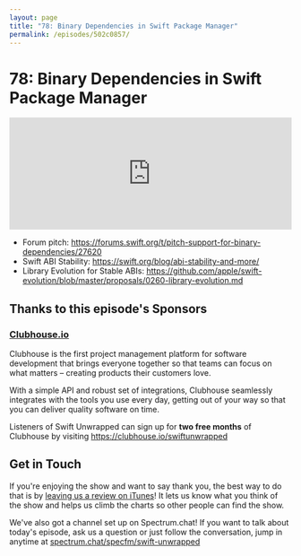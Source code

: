 ```yaml
---
layout: page
title: "78: Binary Dependencies in Swift Package Manager"
permalink: /episodes/502c0857/
---
```


# 78: Binary Dependencies in Swift Package Manager

<iframe frameBorder="0" height="200px" scrolling="no" seamless src="https://player.simplecast.com/e3a1605d-aa61-483c-b135-dd39c75bc077" width="100%"></iframe>

- Forum pitch: https://forums.swift.org/t/pitch-support-for-binary-dependencies/27620
- Swift ABI Stability: https://swift.org/blog/abi-stability-and-more/
- Library Evolution for Stable ABIs: https://github.com/apple/swift-evolution/blob/master/proposals/0260-library-evolution.md

## Thanks to this episode's Sponsors

### [Clubhouse.io](https://clubhouse.io/swiftunwrapped)

Clubhouse is the first project management platform for software development that brings everyone together so that teams can focus on what matters – creating products their customers love. 

With a simple API and robust set of integrations, Clubhouse seamlessly integrates with the tools you use every day, getting out of your way so that you can deliver quality software on time. 

Listeners of Swift Unwrapped can sign up for **two free months** of Clubhouse by visiting https://clubhouse.io/swiftunwrapped 

## Get in Touch

If you're enjoying the show and want to say thank you, the best way to do that is by [leaving us a review on iTunes](https://itunes.apple.com/us/podcast/swift-unwrapped/id1209817203?mt=2)! It lets us know what you think of the show and helps us climb the charts so other people can find the show.

We've also got a channel set up on Spectrum.chat! If you want to talk about today's episode, ask us a question or just follow the conversation, jump in anytime at [spectrum.chat/specfm/swift-unwrapped](https://spectrum.chat/specfm/swift-unwrapped)
